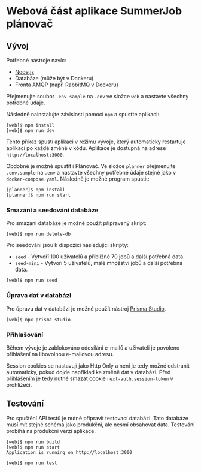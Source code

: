 # Webová část aplikace SummerJob plánovač

## Vývoj

Potřebné nástroje navíc:

- [Node.js](https://nodejs.org/en/)
- Databáze (může být v Dockeru)
- Fronta AMQP (např. RabbitMQ v Dockeru)

Přejmenujte soubor `.env.sample` na `.env` ve složce `web` a nastavte všechny potřebné údaje.

Následně nainstalujte závislosti pomocí `npm` a spusťte aplikaci:

```console
[web]$ npm install
[web]$ npm run dev
```

Tento příkaz spustí aplikaci v režimu vývoje, který automaticky restartuje aplikaci po každé změně v kódu. Aplikace je dostupná na adrese `http://localhost:3000`.

Obdobně je možné spustit i Plánovač. Ve složce `planner` přejmenujte `.env.sample` na `.env` a nastavte všechny potřebné údaje stejné jako v `docker-compose.yaml`. Následně je možné program spustit:

```console
[planner]$ npm install
[planner]$ npm run start
```

### Smazání a seedování databáze

Pro smazání databáze je možné použít připravený skript:

```console
[web]$ npm run delete-db
```

Pro seedování jsou k dispozici následující skripty:

- `seed` - Vytvoří 100 uživatelů a přibližně 70 jobů a další potřebná data.
- `seed-mini` - Vytvoří 5 uživatelů, malé množství jobů a další potřebná data.

```console
[web]$ npm run seed
```

### Úprava dat v databázi

Pro úpravu dat v databázi je možné použít nástroj [Prisma Studio](https://www.prisma.io/studio).

```console
[web]$ npx prisma studio
```

### Přihlašování

Během vývoje je zablokováno odesílání e-mailů a uživateli je povoleno přihlášení na libovolnou e-mailovou adresu.

Session cookies se nastavují jako Http Only a není je tedy možné odstranit automaticky, pokud dojde například ke změně dat v databázi. Před přihlášením je tedy nutné smazat cookie `next-auth.session-token` v prohlížeči.

## Testování

Pro spuštění API testů je nutné připravit testovací databázi. Tato databáze musí mít stejné schéma jako produkční, ale nesmí obsahovat data.
Testování probíhá na produkční verzi aplikace.

```console
[web]$ npm run build
[web]$ npm run start
Application is running on http://localhost:3000
```

```
[web]$ npm run test
```
